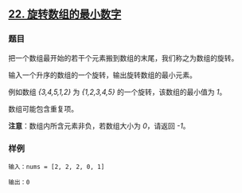 ## [22. 旋转数组的最小数字](https://www.acwing.com/problem/content/20/)

### 题目

把一个数组最开始的若干个元素搬到数组的末尾，我们称之为数组的旋转。

输入一个升序的数组的一个旋转，输出旋转数组的最小元素。

例如数组 *{3,4,5,1,2}* 为 *{1,2,3,4,5}* 的一个旋转，该数组的最小值为 *1*。

数组可能包含重复项。

**注意**：数组内所含元素非负，若数组大小为 *0*，请返回 *-1*。

### 样例

```
输入：nums = [2, 2, 2, 0, 1]

输出：0
```
